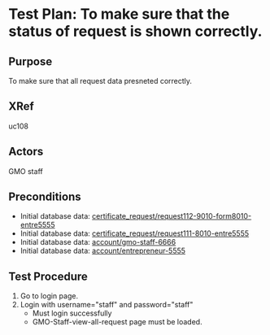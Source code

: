 Test Plan:  To make sure that the status of request is shown correctly.
=======================================================================

## Purpose

To make sure that all request data presneted correctly.


## XRef

uc108


## Actors

GMO staff


## Preconditions

* Initial database data: [certificate_request/request112-9010-form8010-entre5555](../../../casper/fixtures/certificate_request/request112-9010-form8010-entre5555.yml)
* Initial database data: [certificate_request/request111-8010-entre5555](../../../casper/fixtures/certificate_request/request111-8010-entre5555.yml)
* Initial database data: [account/gmo-staff-6666](../../../casper/fixtures/account/gmo-staff-6666.yml)
* Initial database data: [account/entrepreneur-5555](../../../casper/fixtures/account/entrepreneur-5555.yml)


## Test Procedure

1. Go to login page.
2. Login with username="staff" and password="staff"
    * Must login successfully
    * GMO-Staff-view-all-request page must be loaded.



